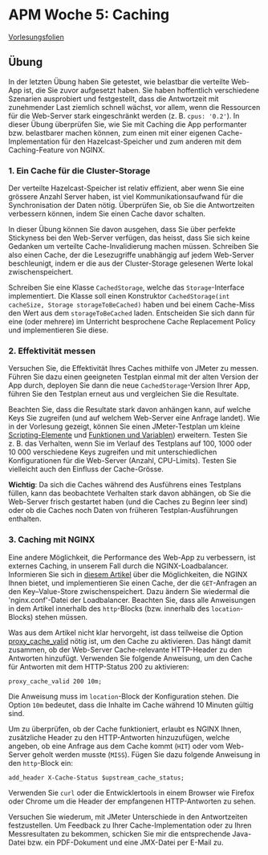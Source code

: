 # APM Woche 5: Caching


[Vorlesungsfolien](Caching.pdf)


## Übung

In der letzten Übung haben Sie getestet, wie belastbar die verteilte Web-App 
ist, die Sie zuvor aufgesetzt haben. Sie haben hoffentlich verschiedene 
Szenarien ausprobiert und festgestellt, dass die Antwortzeit mit zunehmender 
Last ziemlich schnell wächst, vor allem, wenn die Ressourcen für die 
Web-Server stark eingeschränkt werden (z. B. `cpus: '0.2'`).
In dieser Übung überprüfen Sie, wie Sie mit Caching die App performanter bzw.
belastbarer machen können, zum einen mit einer eigenen Cache-Implementation 
für den Hazelcast-Speicher und zum anderen mit dem Caching-Feature von NGINX.


### 1. Ein Cache für die Cluster-Storage

Der verteilte Hazelcast-Speicher ist relativ effizient, aber wenn Sie eine 
grössere Anzahl Server haben, ist viel Kommunikationsaufwand für die 
Synchronisation der Daten nötig. Überprüfen Sie, ob Sie die Antwortzeiten 
verbessern können, indem Sie einen Cache davor schalten.

In dieser Übung können Sie davon ausgehen, dass Sie über perfekte Stickyness 
bei den Web-Server verfügen, das heisst, dass Sie sich keine Gedanken um 
verteilte Cache-Invalidierung machen müssen. Schreiben Sie also einen Cache, 
der die Lesezugriffe unabhängig auf jedem Web-Server beschleunigt, indem er die 
aus der Cluster-Storage gelesenen Werte lokal zwischenspeichert.

Schreiben Sie eine Klasse `CachedStorage`, welche das `Storage`-Interface 
implementiert. Die Klasse soll einen Konstruktor `CachedStorage(int cacheSize,
Storage storageToBeCached)` haben und bei einem Cache-Miss den Wert aus dem 
`storageToBeCached` laden. Entscheiden Sie sich dann für eine (oder mehrere) 
im Unterricht besprochene Cache Replacement Policy und implementieren Sie diese.


### 2. Effektivität messen

Versuchen Sie, die Effektivität Ihres Caches mithilfe von JMeter zu messen. 
Führen Sie dazu einen geeigneten Testplan einmal mit der alten Version der 
App durch, deployen Sie dann die neue `CachedStorage`-Version Ihrer App, 
führen Sie den Testplan erneut aus und vergleichen Sie die Resultate.

Beachten Sie, dass die Resultate stark davon anhängen kann, auf welche Keys 
Sie zugreifen (und auf welchem Web-Server eine Anfrage landet). Wie in der 
Vorlesung gezeigt, können Sie einen JMeter-Testplan um kleine
[Scripting-Elemente](https://jmeter.apache.org/usermanual/component_reference.html#BeanShell_Sampler)
und [Funktionen und Variablen](https://jmeter.apache.org/usermanual/functions.html))
erweitern. Testen Sie z. B. das Verhalten, wenn Sie im Verlauf des Testplans 
auf 100, 1000 oder 10 000 verschiedene Keys zugreifen und mit 
unterschiedlichen Konfigurationen für die Web-Server (Anzahl, CPU-Limits). 
Testen Sie vielleicht auch den Einfluss der Cache-Grösse.

**Wichtig**: Da sich die Caches während des Ausführens eines Testplans füllen, 
kann das beobachtete Verhalten stark davon abhängen, ob Sie die Web-Server
frisch gestartet haben (und die Caches zu Beginn leer sind) oder ob die 
Caches noch Daten von früheren Testplan-Ausführungen enthalten.


### 3. Caching mit NGINX

Eine andere Möglichkeit, die Performance des Web-App zu verbessern, ist 
externes Caching, in unserem Fall durch die NGINX-Loadbalancer. Informieren 
Sie sich in [diesem Artikel](https://www.nginx.com/blog/nginx-caching-guide/)
über die Möglichkeiten, die NGINX Ihnen bietet, und implementieren Sie einen 
Cache, der die `GET`-Anfragen an den Key–Value-Store zwischenspeichert. Dazu 
ändern Sie wiedermal die 'nginx.conf'-Datei der Loadbalancer. Beachten Sie, 
dass alle Anweisungen in dem Artikel innerhalb des `http`-Blocks (bzw. 
innerhalb des `location`-Blocks) stehen müssen.

Was aus dem Artikel nicht klar hervorgeht, ist dass teilweise die Option 
[proxy_cache_valid](https://nginx.org/en/docs/http/ngx_http_proxy_module.html#proxy_cache_valid)
nötig ist, um den Cache zu aktivieren. Das hängt damit zusammen, ob der 
Web-Server Cache-relevante HTTP-Header zu den Antworten hinzufügt. Verwenden 
Sie folgende Anweisung, um den Cache für Antworten mit dem HTTP-Status 200 zu 
aktivieren:

    proxy_cache_valid 200 10m;

Die Anweisung muss im `location`-Block der Konfiguration stehen. Die Option 
`10m` bedeutet, dass die Inhalte im Cache während 10 Minuten gültig sind.

Um zu überprüfen, ob der Cache funktioniert, erlaubt es NGINX Ihnen, 
zusätzliche Header zu den HTTP-Antworten hinzuzufügen, welche angeben, ob 
eine Anfrage aus dem Cache kommt (`HIT`) oder vom Web-Server geholt werden 
musste (`MISS`). Fügen Sie dazu folgende Anweisung in den `http`-Block ein:

    add_header X-Cache-Status $upstream_cache_status;

Verwenden Sie `curl` oder die Entwicklertools in einem Browser wie Firefox 
oder Chrome um die Header der empfangenen HTTP-Antworten zu sehen.

Versuchen Sie wiederum, mit JMeter Unterschiede in den Antwortzeiten 
festzustellen. Um Feedback zu Ihrer Cache-Implementation oder zu 
Ihren Messresultaten zu bekommen, schicken Sie mir die entsprechende Java-Datei
bzw. ein PDF-Dokument und eine JMX-Datei per E-Mail zu.